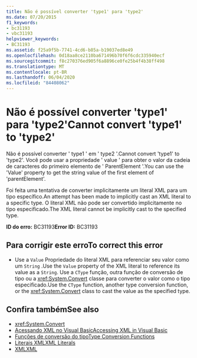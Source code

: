 ```yaml
---
title: Não é possível converter 'type1' para 'type2'
ms.date: 07/20/2015
f1_keywords:
- bc31193
- vbc31193
helpviewer_keywords:
- BC31193
ms.assetid: f25a9f5b-7741-4cd6-b85a-b19037ed8e49
ms.openlocfilehash: 0d18aa8ce2110ba671496b70f6f6cdc335940ecf
ms.sourcegitcommit: f8c270376ed905f6a8896ce0fe25b4f4b38ff498
ms.translationtype: MT
ms.contentlocale: pt-BR
ms.lasthandoff: 06/04/2020
ms.locfileid: "84408062"
---
```

# <a name="cannot-convert-type1-to-type2"></a><span data-ttu-id="b6dd8-102">Não é possível converter 'type1' para 'type2'</span><span class="sxs-lookup"><span data-stu-id="b6dd8-102">Cannot convert 'type1' to 'type2'</span></span>
<span data-ttu-id="b6dd8-103">Não é possível converter ' type1 ' em ' type2 '.</span><span class="sxs-lookup"><span data-stu-id="b6dd8-103">Cannot convert 'type1' to 'type2'.</span></span> <span data-ttu-id="b6dd8-104">Você pode usar a propriedade ' value ' para obter o valor da cadeia de caracteres do primeiro elemento de ' ParentElement '.</span><span class="sxs-lookup"><span data-stu-id="b6dd8-104">You can use the 'Value' property to get the string value of the first element of 'parentElement'.</span></span>  
  
 <span data-ttu-id="b6dd8-105">Foi feita uma tentativa de converter implicitamente um literal XML para um tipo específico.</span><span class="sxs-lookup"><span data-stu-id="b6dd8-105">An attempt has been made to implicitly cast an XML literal to a specific type.</span></span> <span data-ttu-id="b6dd8-106">O literal XML não pode ser convertido implicitamente no tipo especificado.</span><span class="sxs-lookup"><span data-stu-id="b6dd8-106">The XML literal cannot be implicitly cast to the specified type.</span></span>  
  
 <span data-ttu-id="b6dd8-107">**ID do erro:** BC31193</span><span class="sxs-lookup"><span data-stu-id="b6dd8-107">**Error ID:** BC31193</span></span>  
  
## <a name="to-correct-this-error"></a><span data-ttu-id="b6dd8-108">Para corrigir este erro</span><span class="sxs-lookup"><span data-stu-id="b6dd8-108">To correct this error</span></span>  
  
- <span data-ttu-id="b6dd8-109">Use a `Value` Propriedade do literal XML para referenciar seu valor como um `String` .</span><span class="sxs-lookup"><span data-stu-id="b6dd8-109">Use the `Value` property of the XML literal to reference its value as a `String`.</span></span> <span data-ttu-id="b6dd8-110">Use a `CType` função, outra função de conversão de tipo ou a <xref:System.Convert> classe para converter o valor como o tipo especificado.</span><span class="sxs-lookup"><span data-stu-id="b6dd8-110">Use the `CType` function, another type conversion function, or the <xref:System.Convert> class to cast the value as the specified type.</span></span>  
  
## <a name="see-also"></a><span data-ttu-id="b6dd8-111">Confira também</span><span class="sxs-lookup"><span data-stu-id="b6dd8-111">See also</span></span>

- <xref:System.Convert>
- [<span data-ttu-id="b6dd8-112">Acessando XML no Visual Basic</span><span class="sxs-lookup"><span data-stu-id="b6dd8-112">Accessing XML in Visual Basic</span></span>](../programming-guide/language-features/xml/accessing-xml.md)
- [<span data-ttu-id="b6dd8-113">Funções de conversão do tipo</span><span class="sxs-lookup"><span data-stu-id="b6dd8-113">Type Conversion Functions</span></span>](../language-reference/functions/type-conversion-functions.md)
- [<span data-ttu-id="b6dd8-114">Literais XML</span><span class="sxs-lookup"><span data-stu-id="b6dd8-114">XML Literals</span></span>](../language-reference/xml-literals/index.md)
- [<span data-ttu-id="b6dd8-115">XML</span><span class="sxs-lookup"><span data-stu-id="b6dd8-115">XML</span></span>](../programming-guide/language-features/xml/index.md)
